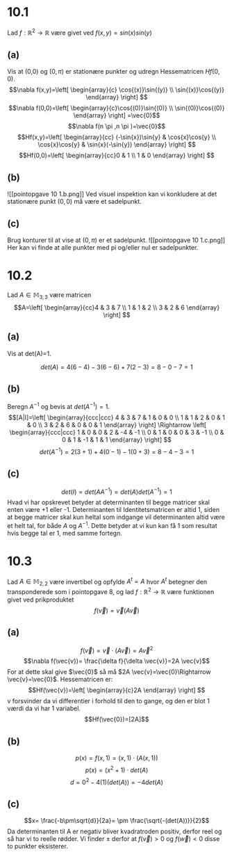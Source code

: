 # 10.1
Lad $f:\mathbb{R}^{2}\to \mathbb{R}$ være givet ved $f(x,y)=sin(x)sin(y)$
## (a)
Vis at (0,0) og $(0,\pi )$ er stationære punkter og udregn Hessematricen $Hf(0,0)$.
$$\nabla f(x,y)=\left[
\begin{array}{c}
\cos{(x)}\sin{(y)} \\ 
\sin{(x)}\cos{(y)}
\end{array}
\right] $$
$$\nabla f(0,0)=\left[
\begin{array}{c}\cos{(0)}\sin{(0)} \\ \sin{(0)}\cos{(0)}
\end{array}
\right] =\vec{0}$$
$$\nabla f(n \pi ,n \pi )=\vec{0}$$
$$Hf(x,y)=\left[
\begin{array}{cc}
(-\sin{x})\sin{y}  & \cos{x}\cos{y} \\ 
\cos{x}\cos{y} & \sin{x}(-\sin{y})
\end{array}
\right] $$
$$Hf(0,0)=\left[
\begin{array}{cc}0 & 1 \\ 1 & 0
\end{array}
\right] $$
## (b)
![[pointopgave 10 1.b.png]]
Ved visuel inspektion kan vi konkludere at det stationære punkt $(0,0)$ må være et sadelpunkt.
## (c)
Brug konturer til at vise at $(0,\pi )$ er et sadelpunkt.
![[pointopgave 10 1.c.png]]
Her kan vi finde at alle punkter med pi og/eller nul er sadelpunkter.
# 10.2
Lad $A \in \mathbb{M}_{3,3}$ være matricen $$A=\left[
\begin{array}{cc}4 & 3 & 7  \\ 1 & 1 & 2 \\ 3 & 2 & 6
\end{array}
\right] $$
## (a)
Vis at det(A)=1.

$$det(A)=4(6-4)-3(6-6)+7(2-3)=8-0-7=1$$
## (b)
Beregn $A^{-1}$ og bevis at $det(A^{-1})=1$.
$$[A|I]=\left[
\begin{array}{ccc|ccc}
4 & 3 & 7 & 1 & 0 & 0 \\ 
1 & 1 & 2 & 0 & 1 & 0 \\ 
3 & 2 & 6 & 0 & 0 & 1
\end{array}
\right] \Rightarrow \left[
\begin{array}{ccc|ccc}
1 & 0 & 0  & 2 & -4 & -1 \\ 
0 & 1 & 0 & 0 & 3 & -1 \\ 
0 & 0 & 1 & -1 & 1 & 1
\end{array}
\right] $$
$$det(A^{-1})=2(3+1)+4(0-1)-1(0+3)=8-4-3=1$$
## (c)
$$det(I)=det(AA^{-1})=det(A)det(A^{-1})=1$$
Hvad vi har opskrevet betyder at determinanten til begge matricer skal enten være +1 eller -1. 
Determinanten til Identitetsmatricen er altid 1, siden at begge matricer skal kun heltal som indgange vil determinanten altid være et helt tal, for både $A$ og $A^{-1}$. Dette betyder at vi kun kan få 1 som resultat hvis begge tal er 1, med samme fortegn.

# 10.3
Lad $A \in \mathbb{M}_{2,2}$ være invertibel og opfylde $A^{t}=A$ hvor $A^{t}$ betegner den transponderede som i pointopgave 8, og lad $f:\mathbb{R}^{2}\to \mathbb{R}$ være funktionen givet ved prikproduktet
$$f(\vec{v})=\vec{v}(A \vec{v})$$
## (a)
$$f(\vec{v})=\vec{v}\cdot (A \vec{v})=A \vec{v}^{2}$$
$$\nabla f(\vec{v})= \frac{\delta f}{\delta \vec{v}}=2A \vec{v}$$
For at dette skal give $\vec{0}$ så må $2A \vec{v}=\vec{0}\Rightarrow \vec{v}=\vec{0}$.
Hessematricen er:
$$Hf(\vec{v})=\left[
\begin{array}{c}2A
\end{array}
\right] $$
v forsvinder da vi differentier i forhold til den to gange, og den er blot 1 værdi da vi har 1 variabel.
$$Hf(\vec{0})=[2A]$$
## (b)
$$p(x)=f(x,1)=(x,1)\cdot(A (x,1))$$
$$p(x)=(x^{2}+1) \cdot det(A)$$
$$d=0^{2}-4(1)(det(A))=-4det(A)$$

## (c)
$$x= \frac{-b\pm\sqrt{d}}{2a}= \pm \frac{\sqrt{-(det(A))}}{2}$$
Da determinanten til A er negativ bliver kvadratroden positiv, derfor reel og så har vi to reelle rødder.
Vi finder $\pm$ derfor at $f(\vec{v})>0$ og $f(\vec{w})<0$ disse to punkter eksisterer.